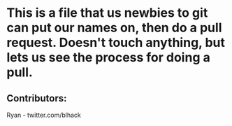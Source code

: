 # This is a file that us newbies to git can put our names on, then do a pull request.  Doesn't touch anything, but lets us see the process for doing a pull.


## Contributors:



Ryan - twitter.com/blhack
